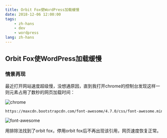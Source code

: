 ```yaml
---
title: Orbit Fox使WordPress加载缓慢
date: 2018-12-06 12:00:00
tags:
    - zh-hans
    - dev
    - wordpress
lang: zh-hans
---
```


## Orbit Fox使WordPress加载缓慢

### 情景再现

最近打开网站速度超级慢，没想通原因，直到我打开chrome的控制台发现这样一则元素占用了数秒的网页加载时间：

![chrome](https://img.brightgames.top/20181206203131.png)

```html
https://maxcdn.bootstrapcdn.com/font-awesome/4.7.0/css/font-awesome.min.css?ver=2.7.0
```

![font-awesome](https://img.brightgames.top/20181206202513.png)

用排除法找到了orbit fox，停用orbit fox后不再出现该引用，网页速度恢复正常。